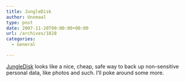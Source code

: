 ```yaml
---
title: JungleDisk
author: Unxmaal
type: post
date: 2007-11-28T00:00:00+00:00
url: /archives/1828
categories:
  - General

---
```

[JungleDisk][1] looks like a nice, cheap, safe way to back up non-sensitive personal data, like photos and such. I&#8217;ll poke around some more.

 [1]: http://www.jungledisk.com/
